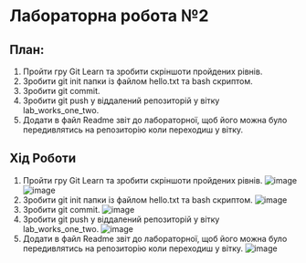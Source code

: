 # Лабораторна робота №2

## План:
1.	Пройти гру Git Learn та зробити скріншоти пройдених рівнів.
2.	Зробити git init папки із файлом  hello.txt та bash скриптом.
3.	Зробити git commit.
4.	Зробити git push у віддалений репозиторій у вітку lab_works_one_two.
5.	Додати в файл Readme звіт до лабораторної, щоб його можна було передивлятись на репозиторію коли переходиш у вітку.


## Хід Роботи
1. Пройти гру Git Learn та зробити скріншоти пройдених рівнів.
![image](https://i.ibb.co/zrY7pdB/326.png)
![image](https://i.ibb.co/yyv7k8Z/325.png)
2. Зробити git init папки із файлом hello.txt та bash скриптом.
![image](https://i.ibb.co/Y386Wvy/image.png)
3. Зробити git commit.
![image](https://i.ibb.co/HgdY2j0/image.png)
4. Зробити git push у віддалений репозиторій у вітку lab_works_one_two.
![image](https://i.ibb.co/4MfnnV1/image.png)
5. Додати в файл Readme звіт до лабораторної, щоб його можна було передивлятись на репозиторію коли переходиш у вітку.
![image](https://i.ibb.co/JRWJ91P/image.png)
